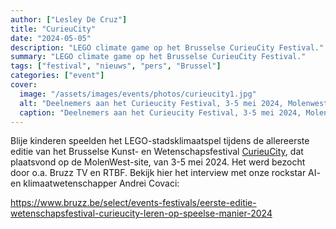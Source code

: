 ```yaml
---
author: ["Lesley De Cruz"]
title: "CurieuCity"
date: "2024-05-05"
description: "LEGO climate game op het Brusselse CurieuCity Festival."
summary: "LEGO climate game op het Brusselse CurieuCity Festival."
tags: ["festival", "nieuws", "pers", "Brussel"]
categories: ["event"]
cover:
  image: "/assets/images/events/photos/curieucity1.jpg"
  alt: "Deelnemers aan het Curieucity Festival, 3-5 mei 2024, Molenwest, Brussel"
  caption: "Deelnemers aan het Curieucity Festival, 3-5 mei 2024, Molenwest, Brussel"
---
```


Blije kinderen speelden het LEGO-stadsklimaatspel tijdens de allereerste editie van het Brusselse Kunst- en Wetenschapsfestival [CurieuCity](https://curieucity.brussels/nl/edition/molenbeek/), dat plaatsvond op de MolenWest-site, van 3-5 mei 2024. Het werd bezocht door o.a. Bruzz TV en RTBF. Bekijk hier het interview met onze rockstar AI- en klimaatwetenschapper Andrei Covaci:     

<https://www.bruzz.be/select/events-festivals/eerste-editie-wetenschapsfestival-curieucity-leren-op-speelse-manier-2024>  
